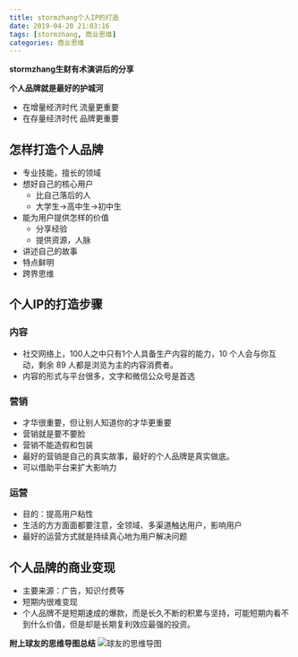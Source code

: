 ```yaml
---
title: stormzhang个人IP的打造
date: 2019-04-20 21:03:16
tags: [stormzhang, 商业思维]
categories: 商业思维
---
```


**stormzhang生财有术演讲后的分享**

**个人品牌就是最好的护城河**

<!--more--> 

* 在增量经济时代 流量更重要
* 在存量经济时代 品牌更重要

## 怎样打造个人品牌
* 专业技能，擅长的领域
* 想好自己的核心用户
    * 比自己落后的人
    * 大学生->高中生->初中生
* 能为用户提供怎样的价值
    * 分享经验
    * 提供资源，人脉
* 讲述自己的故事
* 特点鲜明
* 跨界思维

## 个人IP的打造步骤
### 内容
* 社交⽹络上，100⼈之中只有1个⼈具备⽣产内容的能⼒，10 个⼈会与你互动，剩余 89 ⼈都是浏览为主的内容消费者。
* 内容的形式与平台很多，文字和微信公众号是首选

### 营销
* 才华很重要，但让别人知道你的才华更重要
* 营销就是要不要脸
* 营销不能造假和包装
* 最好的营销是⾃⼰的真实故事，最好的个⼈品牌是真实做底。
* 可以借助平台来扩大影响力

### 运营
* 目的：提高用户粘性
* 生活的方方面面都要注意，全领域、多渠道触达⽤户，影响⽤户
* 最好的运营方式就是持续真心地为用户解决问题

## 个人品牌的商业变现
* 主要来源：广告，知识付费等
* 短期内很难变现
* 个⼈品牌不是短期速成的爆款，⽽是⻓久不断的积累与坚持，可能短期内看不到什么价值，但是却是⻓期复利效应最强的投资。


**附上球友的思维导图总结**
![球友的思维导图](https://gitee.com/know_the_emperor/picture/raw/master/pictures/DY%40X%242UEI7%243P6LQ%7E7QAEFW.png)
